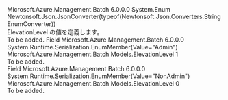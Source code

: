 <Type Name="ElevationLevel" FullName="Microsoft.Azure.Management.Batch.Models.ElevationLevel">
  <TypeSignature Language="C#" Value="public enum ElevationLevel" />
  <TypeSignature Language="ILAsm" Value=".class public auto ansi sealed ElevationLevel extends System.Enum" />
  <TypeSignature Language="DocId" Value="T:Microsoft.Azure.Management.Batch.Models.ElevationLevel" />
  <TypeSignature Language="VB.NET" Value="Public Enum ElevationLevel" />
  <TypeSignature Language="F#" Value="type ElevationLevel = " />
  <AssemblyInfo>
    <AssemblyName>Microsoft.Azure.Management.Batch</AssemblyName>
    <AssemblyVersion>6.0.0.0</AssemblyVersion>
  </AssemblyInfo>
  <Base>
    <BaseTypeName>System.Enum</BaseTypeName>
  </Base>
  <Attributes>
    <Attribute>
      <AttributeName>Newtonsoft.Json.JsonConverter(typeof(Newtonsoft.Json.Converters.StringEnumConverter))</AttributeName>
    </Attribute>
  </Attributes>
  <Docs>
    <summary>
            ElevationLevel の値を定義します。
            </summary>
    <remarks>To be added.</remarks>
  </Docs>
  <Members>
    <Member MemberName="Admin">
      <MemberSignature Language="C#" Value="Admin" />
      <MemberSignature Language="ILAsm" Value=".field public static literal valuetype Microsoft.Azure.Management.Batch.Models.ElevationLevel Admin = int32(1)" />
      <MemberSignature Language="DocId" Value="F:Microsoft.Azure.Management.Batch.Models.ElevationLevel.Admin" />
      <MemberSignature Language="VB.NET" Value="Admin" />
      <MemberSignature Language="F#" Value="Admin = 1" Usage="Microsoft.Azure.Management.Batch.Models.ElevationLevel.Admin" />
      <MemberType>Field</MemberType>
      <AssemblyInfo>
        <AssemblyName>Microsoft.Azure.Management.Batch</AssemblyName>
        <AssemblyVersion>6.0.0.0</AssemblyVersion>
      </AssemblyInfo>
      <Attributes>
        <Attribute>
          <AttributeName>System.Runtime.Serialization.EnumMember(Value="Admin")</AttributeName>
        </Attribute>
      </Attributes>
      <ReturnValue>
        <ReturnType>Microsoft.Azure.Management.Batch.Models.ElevationLevel</ReturnType>
      </ReturnValue>
      <MemberValue>1</MemberValue>
      <Docs>
        <summary>To be added.</summary>
      </Docs>
    </Member>
    <Member MemberName="NonAdmin">
      <MemberSignature Language="C#" Value="NonAdmin" />
      <MemberSignature Language="ILAsm" Value=".field public static literal valuetype Microsoft.Azure.Management.Batch.Models.ElevationLevel NonAdmin = int32(0)" />
      <MemberSignature Language="DocId" Value="F:Microsoft.Azure.Management.Batch.Models.ElevationLevel.NonAdmin" />
      <MemberSignature Language="VB.NET" Value="NonAdmin" />
      <MemberSignature Language="F#" Value="NonAdmin = 0" Usage="Microsoft.Azure.Management.Batch.Models.ElevationLevel.NonAdmin" />
      <MemberType>Field</MemberType>
      <AssemblyInfo>
        <AssemblyName>Microsoft.Azure.Management.Batch</AssemblyName>
        <AssemblyVersion>6.0.0.0</AssemblyVersion>
      </AssemblyInfo>
      <Attributes>
        <Attribute>
          <AttributeName>System.Runtime.Serialization.EnumMember(Value="NonAdmin")</AttributeName>
        </Attribute>
      </Attributes>
      <ReturnValue>
        <ReturnType>Microsoft.Azure.Management.Batch.Models.ElevationLevel</ReturnType>
      </ReturnValue>
      <MemberValue>0</MemberValue>
      <Docs>
        <summary>To be added.</summary>
      </Docs>
    </Member>
  </Members>
</Type>